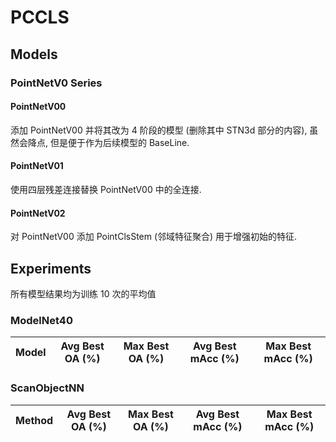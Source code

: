 # PCCLS

## Models

### PointNetV0 Series

#### PointNetV00

添加 PointNetV00 并将其改为 4 阶段的模型 (删除其中 STN3d 部分的内容), 虽然会降点, 但是便于作为后续模型的 BaseLine.

#### PointNetV01

使用四层残差连接替换 PointNetV00 中的全连接.

#### PointNetV02

对 PointNetV00 添加 PointClsStem (邻域特征聚合) 用于增强初始的特征.

## Experiments

所有模型结果均为训练 10 次的平均值

### ModelNet40

|   Model    |  Avg Best OA (\%)  | Max Best OA (\%) | Avg Best mAcc (\%) | Max Best mAcc (\%) |
| :--------: | :----------------: | :--------------: | :----------------: | :----------------: |


### ScanObjectNN

|   Method   |  Avg Best OA (\%)  | Max Best OA (\%) | Avg Best mAcc (\%) | Max Best mAcc (\%) |
| :--------: | :----------------: | :--------------: | :----------------: | :----------------: |
